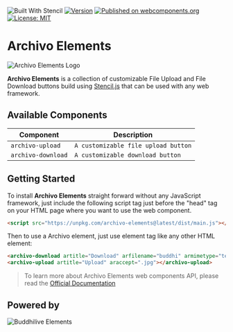 ![Built With Stencil](https://img.shields.io/badge/-Built%20With%20Stencil-16161d.svg?logo=data%3Aimage%2Fsvg%2Bxml%3Bbase64%2CPD94bWwgdmVyc2lvbj0iMS4wIiBlbmNvZGluZz0idXRmLTgiPz4KPCEtLSBHZW5lcmF0b3I6IEFkb2JlIElsbHVzdHJhdG9yIDE5LjIuMSwgU1ZHIEV4cG9ydCBQbHVnLUluIC4gU1ZHIFZlcnNpb246IDYuMDAgQnVpbGQgMCkgIC0tPgo8c3ZnIHZlcnNpb249IjEuMSIgaWQ9IkxheWVyXzEiIHhtbG5zPSJodHRwOi8vd3d3LnczLm9yZy8yMDAwL3N2ZyIgeG1sbnM6eGxpbms9Imh0dHA6Ly93d3cudzMub3JnLzE5OTkveGxpbmsiIHg9IjBweCIgeT0iMHB4IgoJIHZpZXdCb3g9IjAgMCA1MTIgNTEyIiBzdHlsZT0iZW5hYmxlLWJhY2tncm91bmQ6bmV3IDAgMCA1MTIgNTEyOyIgeG1sOnNwYWNlPSJwcmVzZXJ2ZSI%2BCjxzdHlsZSB0eXBlPSJ0ZXh0L2NzcyI%2BCgkuc3Qwe2ZpbGw6I0ZGRkZGRjt9Cjwvc3R5bGU%2BCjxwYXRoIGNsYXNzPSJzdDAiIGQ9Ik00MjQuNywzNzMuOWMwLDM3LjYtNTUuMSw2OC42LTkyLjcsNjguNkgxODAuNGMtMzcuOSwwLTkyLjctMzAuNy05Mi43LTY4LjZ2LTMuNmgzMzYuOVYzNzMuOXoiLz4KPHBhdGggY2xhc3M9InN0MCIgZD0iTTQyNC43LDI5Mi4xSDE4MC40Yy0zNy42LDAtOTIuNy0zMS05Mi43LTY4LjZ2LTMuNkgzMzJjMzcuNiwwLDkyLjcsMzEsOTIuNyw2OC42VjI5Mi4xeiIvPgo8cGF0aCBjbGFzcz0ic3QwIiBkPSJNNDI0LjcsMTQxLjdIODcuN3YtMy42YzAtMzcuNiw1NC44LTY4LjYsOTIuNy02OC42SDMzMmMzNy45LDAsOTIuNywzMC43LDkyLjcsNjguNlYxNDEuN3oiLz4KPC9zdmc%2BCg%3D%3D&colorA=16161d&style=flat-square)
[![Version](https://img.shields.io/npm/v/archivo-elements.svg)](https://www.npmjs.com/package/archivo-elements)
[![Published on webcomponents.org](https://img.shields.io/badge/webcomponents.org-published-blue.svg)](https://www.webcomponents.org/element/archivo-elements)
[![License: MIT](https://img.shields.io/badge/License-MIT-yellow.svg)](https://opensource.org/licenses/MIT)


# Archivo Elements

![Archivo Elements Logo](https://1.bp.blogspot.com/-dRVCbfCW5S0/XlldFlTrZyI/AAAAAAAAKh4/JyqQ_j7rAq04219RtWRep0g5YBcyWMY0gCLcBGAsYHQ/s320/archivo-logo.png)

**Archivo Elements** is a collection of customizable File Upload and File Download buttons build using [Stencil.js](https://stenciljs.com/) that can be used with any web framework. 

## Available Components

| Component            | Description                              | 
| -------------------- | ---------------------------------------- |
| `archivo-upload`     | `A customizable file upload button`      |
| `archivo-download`   | `A customizable download button`         |

## Getting Started

To install **Archivo Elements** straight forward without any JavaScript framework, just include the following script tag just before the "head" tag on your HTML page where you want to use the web component.

```html
<script src="https://unpkg.com/archivo-elements@latest/dist/main.js"></script>
```

Then to use a Archivo element, just use element tag like any other HTML element:

```html
<archivo-download artitle="Download" arfilename="buddhi" armimetype="text/plain"></archivo-download>
<archivo-upload artitle="Upload" araccept=".jpg"></archivo-upload>
```

> To learn more about Archivo Elements web components API, please read the [Official Documentation](https://www.buddhilive.com/)

## Powered by

![Buddhilive Elements](https://1.bp.blogspot.com/-Xd7kc-HQYSw/XiKUn_WFHMI/AAAAAAAAKJA/GHRbLCVCHhomKShAdOziJLUm-WCvS5AtQCLcBGAsYHQ/s1600/buddhi_Cognitive_header_2020.png)